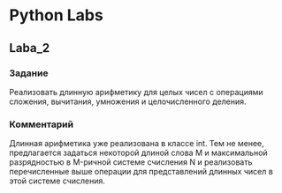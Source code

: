 # Python Labs

## Laba_2

### Задание
Реализовать длинную арифметику для целых чисел с операциями сложения, вычитания,
умножения и целочисленного деления.
### Комментарий
Длинная арифметика уже реализована в классе int. Тем не менее, предлагается
задаться некоторой длиной слова M и максимальной разрядностью в M-ричной системе
счисления N и реализовать перечисленные выше операции для представлений длинных чисел в
этой системе счисления.
